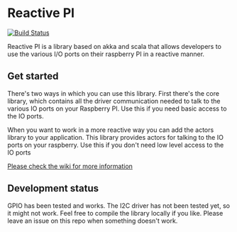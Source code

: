 Reactive PI
===========
[![Build Status](https://travis-ci.org/wmeints/ReactivePI.svg?branch=master)](https://travis-ci.org/wmeints/ReactivePI)

Reactive PI is a library based on akka and scala that allows
developers to use the various I/O ports on their raspberry
PI in a reactive manner. 

## Get started
There's two ways in which you can use this library. 
First there's the core library, which contains all the driver communication needed
to talk to the various IO ports on your Raspberry PI. Use this if you need basic access to the IO ports.
 
When you want to work in a more reactive way you can add the actors library to your application.
This library provides actors for talking to the IO ports on your raspberry. Use this if you don't need
low level access to the IO ports

[Please check the wiki for more information](https://github.com/wmeints/ReactivePI/wiki)

## Development status
GPIO has been tested and works. The I2C driver has not been tested yet, so it might not work.
Feel free to compile the library locally if you like. Please leave an issue on this repo when something doesn't work.
